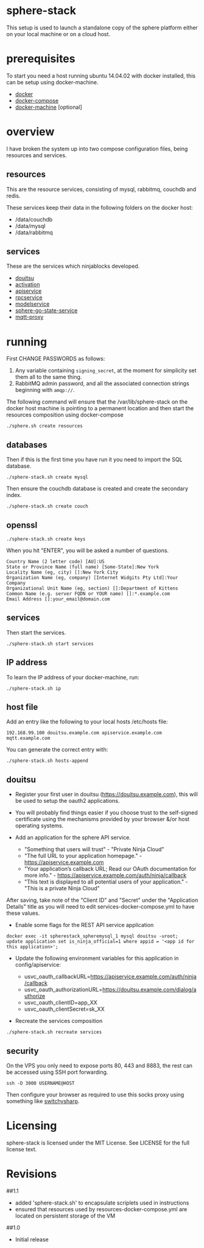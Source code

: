 # sphere-stack

This setup is used to launch a standalone copy of the sphere platform either on your local machine or on a cloud host.

# prerequisites

To start you need a host running ubuntu 14.04.02 with docker installed, this can be setup using docker-machine.

* [docker](http://docker.io)
* [docker-compose](https://docs.docker.com/compose/)
* [docker-machine](https://docs.docker.com/machine/) [optional]

# overview

I have broken the system up into two compose configuration files, being resources and services.

## resources

This are the resource services, consisting of mysql, rabbitmq, couchdb and redis.

These services keep their data in the following folders on the docker host:

* /data/couchdb
* /data/mysql
* /data/rabbitmq

## services

These are the services which ninjablocks developed.

* [douitsu](https://github.com/ninjablocks/douitsu)
* [activation](https://github.com/ninjablocks/sphere-activation-service)
* [apiservice](https://github.com/ninjablocks/sphere-api-service)
* [rpcservice](https://github.com/ninjablocks/sphere-cloud-rpc-service)
* [modelservice](https://github.com/ninjablocks/sphere-cloud-modelstore-service)
* [sphere-go-state-service](https://github.com/ninjablocks/sphere-go-state-service)
* [mqtt-proxy](https://github.com/ninjablocks/mqtt-proxy)

# running

First CHANGE PASSWORDS as follows:

1. Any variable containing `signing_secret`, at the moment for simplicity set them all to the same thing.
2. RabbitMQ admin password, and all the associated connection strings beginning with `amqp://`.

The following command will ensure that the /var/lib/sphere-stack on the docker host machine is pointing
to a permanent location and then start the resources composition using docker-compose

```
./sphere.sh create resources
```

## databases

Then if this is the first time you have run it you need to import the SQL database.

```
./sphere-stack.sh create mysql
```

Then ensure the couchdb database is created and create the secondary index.

```
./sphere-stack.sh create couch
```

## openssl

```
./sphere-stack.sh create keys
```

When you hit "ENTER", you will be asked a number of questions.

```
Country Name (2 letter code) [AU]:US
State or Province Name (full name) [Some-State]:New York
Locality Name (eg, city) []:New York City
Organization Name (eg, company) [Internet Widgits Pty Ltd]:Your Company
Organizational Unit Name (eg, section) []:Department of Kittens
Common Name (e.g. server FQDN or YOUR name) []:*.example.com
Email Address []:your_email@domain.com
```

## services

Then start the services.

```
./sphere-stack.sh start services
```

## IP address

To learn the IP address of your docker-machine, run:

```
./sphere-stack.sh ip
```

## host file

Add an entry like the following to your local hosts /etc/hosts file:

```
192.168.99.100 douitsu.example.com apiservice.example.com mqtt.example.com
```

You can generate the correct entry with:

```
./sphere-stack.sh hosts-append
```

## douitsu

* Register your first user in douitsu (https://douitsu.example.com), this will be used to setup the oauth2 applications.

* You will probably find things easier if you choose trust to the self-signed certificate using the mechanisms provided by your browser &/or host operating systems.

* Add an application for the sphere API service.

	* "Something that users will trust" - "Private Ninja Cloud"
	* "The full URL to your application homepage." - https://apiservice.example.com
	* "Your application’s callback URL; Read our OAuth documentation for more info." - https://apiservice.example.com/auth/ninja/callback
    * "This text is displayed to all potential users of your application." - "This is a private Ninja Cloud"

After saving, take note of the "Client ID" and "Secret" under the "Application Details" title as you will need to
edit services-docker-compose.yml to have these values.

* Enable some flags for the REST API service application

```
docker exec -it spherestack_spheremysql_1 mysql douitsu -uroot;
update application set is_ninja_official=1 where appid = '<app id for this application>';
```

* Update the following environment variables for this application in config/apiservice:

	* usvc_oauth_callbackURL=https://apiservice.example.com/auth/ninja/callback
    * usvc_oauth_authorizationURL=https://douitsu.example.com/dialog/authorize
    * usvc_oauth_clientID=app_XX
    * usvc_oauth_clientSecret=sk_XX

* Recreate the services composition
```
./sphere-stack.sh recreate services
```

## security

On the VPS you only need to expose ports 80, 443 and 8883, the rest can be accessed using SSH port forwarding.

```
ssh -D 3000 USERNAME@HOST
```

Then configure your browser as required to use this socks proxy using something like [switchysharp](https://chrome.google.com/webstore/detail/proxy-switchysharp/dpplabbmogkhghncfbfdeeokoefdjegm?hl=en).

# Licensing

sphere-stack is licensed under the MIT License. See LICENSE for the full license text.

# Revisions

##1.1
* added 'sphere-stack.sh' to encapsulate scriplets used in instructions
* ensured that resources used by resources-docker-compose.yml are located on persistent storage of the VM

##1.0
* Initial release
